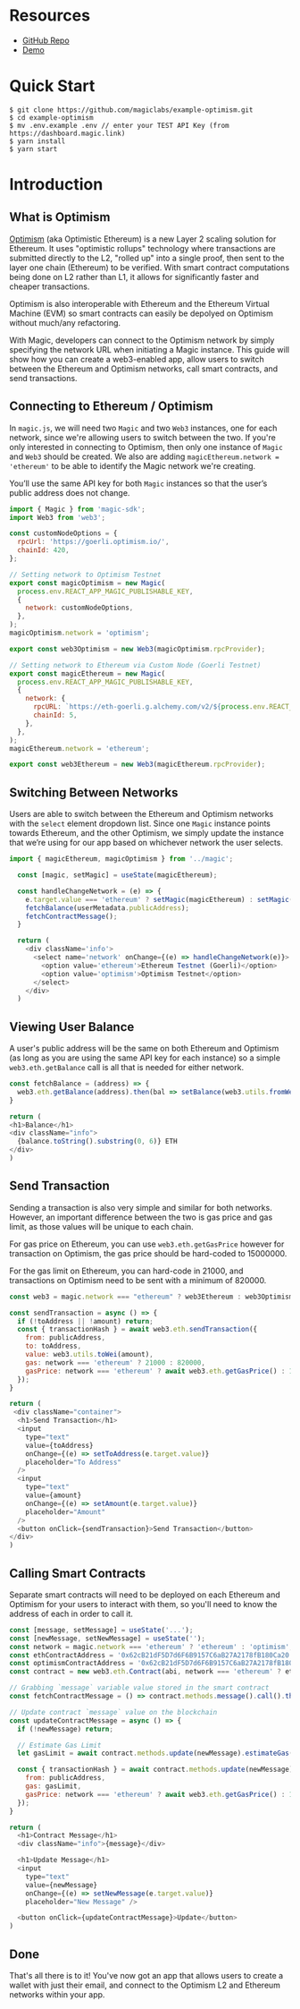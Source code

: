 
# Resources
- [GitHub Repo](https://github.com/magiclabs/example-optimism)
- [Demo](https://magic-optimism.vercel.app/login)

# Quick Start

```
$ git clone https://github.com/magiclabs/example-optimism.git
$ cd example-optimism
$ mv .env.example .env // enter your TEST API Key (from https://dashboard.magic.link)
$ yarn install
$ yarn start
```

# Introduction

## What is Optimism

[Optimism](https://optimism.io) (aka Optimistic Ethereum) is a new Layer 2 scaling solution for Ethereum. It uses "optimistic rollups" technology where transactions are submitted directly to the L2, "rolled up" into a single proof, then sent to the layer one chain (Ethereum) to be verified. With smart contract computations being done on L2 rather than L1, it allows for significantly faster and cheaper transactions.

Optimism is also interoperable with Ethereum and the Ethereum Virtual Machine (EVM) so smart contracts can easily be depolyed on Optimism without much/any refactoring.

With Magic, developers can connect to the Optimism network by simply specifying the network URL when initiating a Magic instance. This guide will show how you can create a web3-enabled app, allow users to switch between the Ethereum and Optimism networks, call smart contracts, and send transactions. 

## Connecting to Ethereum / Optimism

In `magic.js`, we will need two `Magic` and two `Web3` instances, one for each network, since we're allowing users to switch between the two. If you're only interested in connecting to Optimism, then only one instance of `Magic` and `Web3` should be created. We also are adding `magicEthereum.network = 'ethereum'` to be able to identify the Magic network we're creating.

You’ll use the same API key for both `Magic` instances so that the user’s public address does not change. 

```js
import { Magic } from 'magic-sdk';
import Web3 from 'web3';

const customNodeOptions = {
  rpcUrl: 'https://goerli.optimism.io/',
  chainId: 420,
};

// Setting network to Optimism Testnet
export const magicOptimism = new Magic(
  process.env.REACT_APP_MAGIC_PUBLISHABLE_KEY, 
  { 
    network: customNodeOptions,
  },
);
magicOptimism.network = 'optimism';

export const web3Optimism = new Web3(magicOptimism.rpcProvider);

// Setting network to Ethereum via Custom Node (Goerli Testnet)
export const magicEthereum = new Magic(
  process.env.REACT_APP_MAGIC_PUBLISHABLE_KEY, 
  { 
    network: {
      rpcURL: `https://eth-goerli.g.alchemy.com/v2/${process.env.REACT_APP_ALCHEMY_API_KEY}`,
      chainId: 5,
    },
  },
);
magicEthereum.network = 'ethereum';

export const web3Ethereum = new Web3(magicEthereum.rpcProvider);
```

## Switching Between Networks

Users are able to switch between the Ethereum and Optimism networks with the `select` element dropdown list. Since one `Magic` instance points towards Ethereum, and the other Optimism, we simply update the instance that we’re using for our app based on whichever network the user selects.

```js
import { magicEthereum, magicOptimism } from '../magic';

  const [magic, setMagic] = useState(magicEthereum);

  const handleChangeNetwork = (e) => {
    e.target.value === 'ethereum' ? setMagic(magicEthereum) : setMagic(magicOptimism);
    fetchBalance(userMetadata.publicAddress);
    fetchContractMessage();
  }

  return (
    <div className='info'>
      <select name='network' onChange={(e) => handleChangeNetwork(e)}>
        <option value='ethereum'>Ethereum Testnet (Goerli)</option>
        <option value='optimism'>Optimism Testnet</option>
      </select>
    </div>
  )
```

## Viewing User Balance

A user's public address will be the same on both Ethereum and Optimism (as long as you are using the same API key for each instance) so a simple `web3.eth.getBalance` call is all that is needed for either network.

```js
const fetchBalance = (address) => {
  web3.eth.getBalance(address).then(bal => setBalance(web3.utils.fromWei(bal)))
}

return (
<h1>Balance</h1>
<div className="info">
  {balance.toString().substring(0, 6)} ETH
</div>
)
```

## Send Transaction

Sending a transaction is also very simple and similar for both networks. However, an important difference between the two is gas price and gas limit, as those values will be unique to each chain. 

For gas price on Ethereum, you can use `web3.eth.getGasPrice` however for transaction on Optimism, the gas price should be hard-coded to 15000000.

For the gas limit on Ethereum, you can hard-code in 21000, and transactions on Optimism need to be sent with a minimum of 820000.

```js
const web3 = magic.network === "ethereum" ? web3Ethereum : web3Optimism;

const sendTransaction = async () => {
  if (!toAddress || !amount) return;
  const { transactionHash } = await web3.eth.sendTransaction({
    from: publicAddress,
    to: toAddress,
    value: web3.utils.toWei(amount),
    gas: network === 'ethereum' ? 21000 : 820000,
    gasPrice: network === 'ethereum' ? await web3.eth.getGasPrice() : 15000000
  });
}

return (
 <div className="container">
  <h1>Send Transaction</h1>
  <input 
    type="text" 
    value={toAddress} 
    onChange={(e) => setToAddress(e.target.value)} 
    placeholder="To Address" 
  />
  <input 
    type="text" 
    value={amount} 
    onChange={(e) => setAmount(e.target.value)} 
    placeholder="Amount" 
  />
  <button onClick={sendTransaction}>Send Transaction</button>
</div>
)
```

## Calling Smart Contracts

Separate smart contracts will need to be deployed on each Ethereum and Optimism for your users to interact with them, so you'll need to know the address of each in order to call it. 

```js
const [message, setMessage] = useState('...');
const [newMessage, setNewMessage] = useState('');
const network = magic.network === 'ethereum' ? 'ethereum' : 'optimism';
const ethContractAddress = '0x62cB21dF5D7d6F6B9157C6aB27A2178fB180Ca20';
const optimismContractAddress = '0x62cB21dF5D7d6F6B9157C6aB27A2178fB180Ca20';
const contract = new web3.eth.Contract(abi, network === 'ethereum' ? ethContractAddress : optimismContractAddress);

// Grabbing `message` variable value stored in the smart contract
const fetchContractMessage = () => contract.methods.message().call().then(setMessage);

// Update contract `message` value on the blockchain
const updateContractMessage = async () => {
  if (!newMessage) return;

  // Estimate Gas Limit
  let gasLimit = await contract.methods.update(newMessage).estimateGas({});

  const { transactionHash } = await contract.methods.update(newMessage).send({ 
    from: publicAddress, 
    gas: gasLimit,
    gasPrice: network === 'ethereum' ? await web3.eth.getGasPrice() : 15000000
  });
}

return (
  <h1>Contract Message</h1>
  <div className="info">{message}</div>

  <h1>Update Message</h1>
  <input 
    type="text" 
    value={newMessage} 
    onChange={(e) => setNewMessage(e.target.value)} 
    placeholder="New Message" />

  <button onClick={updateContractMessage}>Update</button>
)
```

## Done

That's all there is to it! You've now got an app that allows users to create a wallet with just their email, and connect to the Optimism L2 and Ethereum networks within your app.
